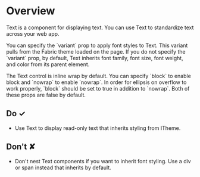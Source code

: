 # Overview
Text is a component for displaying text.
You can use Text to standardize text across your web app.

You can specify the &#x60;variant&#x60; prop to apply font styles to Text.
This variant pulls from the Fabric theme loaded on the page.
If you do not specify the &#x60;variant&#x60; prop, by default, Text inherits font family, font size, font weight, and color from its parent element.

The Text control is inline wrap by default.
You can specify &#x60;block&#x60; to enable block and &#x60;nowrap&#x60; to enable &#x60;nowrap&#x60;.
In order for ellipsis on overflow to work properly, &#x60;block&#x60; should be set to true in addition to &#x60;nowrap&#x60;.
Both of these props are false by default.


## Do &#10003;
- Use Text to display read-only text that inherits styling from ITheme.

## Don't &#10008;
- Don&#39;t nest Text components if you want to inherit font styling. Use a div or span instead that inherits by default.